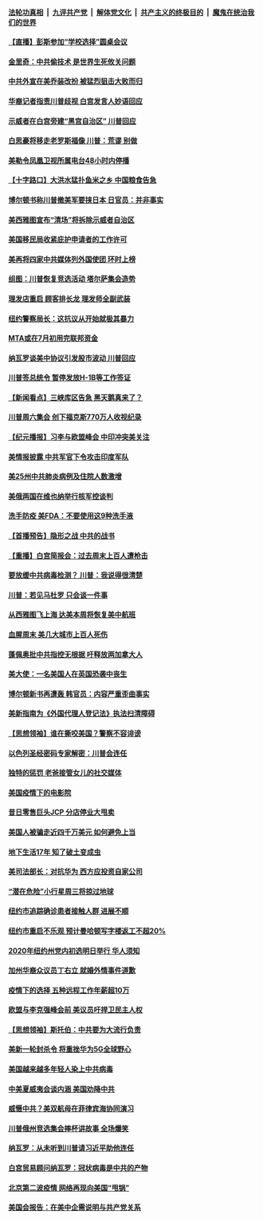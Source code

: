 ####  [法轮功真相](../../../../basic/blob/master/README.md?t=06240102) &nbsp;|&nbsp; [九评共产党](../../../../9ping.md/blob/master/README.md?t=06240102) &nbsp;|&nbsp; [解体党文化](../../../../jtdwh.md/blob/master/README.md?t=06240102)  &nbsp;|&nbsp; [共产主义的终极目的](../../../../gczydzjmd.md/blob/master/README.md?t=06240102) &nbsp;|&nbsp; [魔鬼在统治我们的世界](../../../../mgztzwmdsj.md/blob/master/README.md?t=06240102) 

#### [【直播】彭斯参加“学校选择”圆桌会议](../pages/nsc412/n12207136.md?t=06240102) 

#### [金里奇：中共偷技术 是世界生死攸关问题](../pages/nsc412/n12207082.md?t=06240102) 

#### [中共外宣在美乔装改扮 被猛烈狙击大败而归](../pages/nsc412/n12207048.md?t=06240102) 

#### [华裔记者指责川普歧视 白宫发言人妙语回应](../pages/nsc412/n12206915.md?t=06240102) 

#### [示威者在白宫旁建“黑宫自治区” 川普回应](../pages/nsc412/n12206641.md?t=06240102) 

#### [白思豪将移走老罗斯福像 川普：荒谬 别做](../pages/nsc412/n12205759.md?t=06240102) 

#### [美勒令凤凰卫视所属电台48小时内停播](../pages/nsc412/n12205664.md?t=06240102) 

#### [【十字路口】大洪水猛扑鱼米之乡 中国粮食告急](../pages/nsc412/n12205567.md?t=06240102) 

#### [博尔顿书称川普撤美军要挟日本 日官员：并非事实](../pages/nsc412/n12206543.md?t=06240102) 

#### [美西雅图宣布“清场”将拆除示威者自治区](../pages/nsc412/n12206432.md?t=06240102) 

#### [美国移民局收紧庇护申请者的工作许可](../pages/nsc412/n12206240.md?t=06240102) 

#### [美再将四家中共媒体列外国使团 环时上榜](../pages/nsc412/n12205059.md?t=06240102) 

#### [组图：川普恢复竞选活动 塔尔萨集会造势](../pages/nsc412/n12204200.md?t=06240102) 

#### [理发店重启 顾客排长龙 理发师全副武装](../pages/nsc412/n12205742.md?t=06240102) 

#### [纽约警察局长：这抗议从开始就极其暴力](../pages/nsc412/n12205750.md?t=06240102) 

#### [MTA或在7月初用完联邦资金](../pages/nsc412/n12205756.md?t=06240102) 

#### [纳瓦罗谈美中协议引发股市波动 川普回应](../pages/nsc412/n12205543.md?t=06240102) 

#### [川普签总统令 暂停发放H-1B等工作签证](../pages/nsc412/n12205286.md?t=06240102) 

#### [【新闻看点】三峡库区告急 黑天鹅真来了？](../pages/nsc412/n12205008.md?t=06240102) 

#### [川普周六集会 创下福克斯770万人收视纪录](../pages/nsc412/n12205358.md?t=06240102) 

#### [【纪元播报】习李与欧盟峰会 中印冲突美关注](../pages/nsc412/n12205264.md?t=06240102) 

#### [美情报披露 中共军官下令攻击印度军队](../pages/nsc412/n12205206.md?t=06240102) 

#### [美25州中共肺炎病例及住院人数激增](../pages/nsc412/n12204895.md?t=06240102) 

#### [美俄两国在维也纳举行核军控谈判](../pages/nsc412/n12205020.md?t=06240102) 

#### [洗手防疫 美FDA：不要使用这9种洗手液](../pages/nsc412/n12204896.md?t=06240102) 

#### [【首播预告】隐形之战 中共的战书](../pages/nsc412/n12200980.md?t=06240102) 

#### [【重播】白宫简报会：过去周末上百人遭枪击](../pages/nsc412/n12204458.md?t=06240102) 

#### [要放缓中共病毒检测？ 川普：我说得很清楚](../pages/nsc412/n12204784.md?t=06240102) 

#### [川普：若见马杜罗 只会谈一件事](../pages/nsc412/n12204747.md?t=06240102) 

#### [从西雅图飞上海 达美本周将恢复美中航班](../pages/nsc412/n12204640.md?t=06240102) 

#### [血腥周末 美几大城市上百人死伤](../pages/nsc412/n12204490.md?t=06240102) 

#### [蓬佩奥批中共指控无根据 吁释放两加拿大人](../pages/nsc412/n12204564.md?t=06240102) 

#### [美大使：一名美国人在英国恐袭中丧生](../pages/nsc412/n12204415.md?t=06240102) 

#### [博尔顿新书再遭轰 韩官员：内容严重歪曲事实](../pages/nsc412/n12204194.md?t=06240102) 

#### [美新指南为《外国代理人登记法》执法扫清障碍](../pages/nsc412/n12203013.md?t=06240102) 

#### [【思想领袖】谁在撕咬美国？警察不容诽谤](../pages/nsc412/n12201992.md?t=06240102) 

#### [以色列圣经密码专家解密：川普会连任](../pages/nsc412/n12203622.md?t=06240102) 

#### [独特的惩罚  老爸接管女儿的社交媒体](../pages/nsc412/n12202897.md?t=06240102) 

#### [美国疫情下的电影院](../pages/nsc412/n12202867.md?t=06240102) 

#### [昔日零售巨头JCP 分店停业大甩卖](../pages/nsc412/n12202922.md?t=06240102) 

#### [美国人被骗走近四千万美元 如何避免上当](../pages/nsc412/n12202930.md?t=06240102) 

#### [地下生活17年 知了破土变成虫](../pages/nsc412/n12202962.md?t=06240102) 

#### [美司法部长：对抗华为 西方应投资自家公司](../pages/nsc412/n12203386.md?t=06240102) 

#### [“潜在危险”小行星周三将掠过地球](../pages/nsc412/n12202747.md?t=06240102) 

#### [纽约市追踪确诊患者接触人群  进展不顺](../pages/nsc412/n12203018.md?t=06240102) 

#### [纽约市重启不乐观 预计曼哈顿写字楼返工不超20%](../pages/nsc412/n12203023.md?t=06240102) 

#### [2020年纽约州党内初选明日举行 华人须知](../pages/nsc412/n12203026.md?t=06240102) 

#### [加州华裔众议员丁右立    就婚外情事件道歉](../pages/nsc412/n12203179.md?t=06240102) 

#### [疫情下的选择 五种远程工作年薪超10万](../pages/nsc412/n12190408.md?t=06240102) 

#### [欧盟与李克强峰会前 美议员吁捍卫民主人权](../pages/nsc412/n12202775.md?t=06240102) 

#### [【思想领袖】斯托伯：中共要为大流行负责](../pages/nsc412/n12115529.md?t=06240102) 

#### [美新一轮封杀令 将重挫华为5G全球野心](../pages/nsc412/n12202488.md?t=06240102) 

#### [美国越来越多年轻人染上中共病毒](../pages/nsc412/n12202590.md?t=06240102) 

#### [中美夏威夷会谈内涵 美国劝降中共](../pages/nsc412/n12202579.md?t=06240102) 

#### [威慑中共？美双航母在菲律宾海协同演习](../pages/nsc412/n12202399.md?t=06240102) 

#### [川普俄州竞选集会摔杯讲故事 全场爆笑](../pages/nsc412/n12202398.md?t=06240102) 

#### [纳瓦罗：从未听到川普请习近平助他连任](../pages/nsc412/n12202251.md?t=06240102) 

#### [白宫贸易顾问纳瓦罗：冠状病毒是中共的产物](../pages/nsc412/n12202027.md?t=06240102) 

#### [北京第二波疫情 网络再现向美国“甩锅”](../pages/nsc412/n12201996.md?t=06240102) 

#### [美国会报告：在美中企需说明与共产党关系](../pages/nsc412/n12199133.md?t=06240102) 

